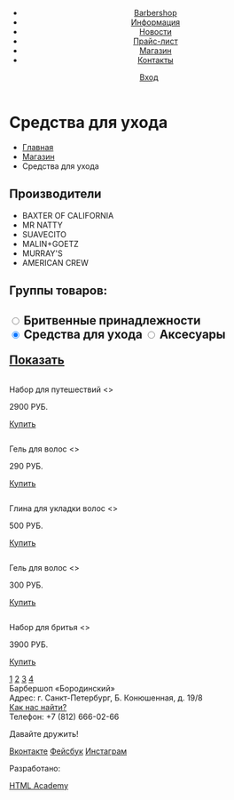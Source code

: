 <!DOCTYPE html>
<html lang="ru">
  <head>
    <meta charset="utf-8">
    <title>Барбершоп «Бородинский»</title>
  </head>
  <body>
    <header class="main-header">
      <div class="container">
      <nav class="main-navigation">
        <ul>
        <li>
          <a href="#">Barbershop</a>
        </li>
        <li>
            <a href="#">Информация</a>
        </li>
        <li>
            <a href="#">Новости</a>
        </li>
        <li>
            <a href="#">Прайс-лист</a>
        </li>
        <li>
            <a href="#">Магазин</a>
        </li>
        <li>
            <a href="#">Контакты</a>
        </li>
        </ul>
      </nav>
      <div class="user-block">
      <a class="login" href="#">Вход</a>
      </div>
      </div>
    </header>
    <main class="container">
    <div class="breadcrumbs">
     <h1>Средства для ухода</h1>
      <ul>
      <li>
       <a href="#">Главная</a>
      </li>
      <li>
       <a href="#">Магазин</a>
      </li>
      <li>
       Средства для ухода
      </li>
      </ul>
    </div>
    <div class="container">
     <h2>Производители</h2>
      <ul>
      <li>
      BAXTER OF CALIFORNIA
      </li>
      <li>
      MR NATTY
      </li>
      <li>
      SUAVECITO
      </li>
      <li>
      MALIN+GOETZ
      </li>
      <li>
      MURRAY'S
      </li>
      <li>
      AMERICAN CREW
      </li>
      <ul>
    </div>
    <div class="container">
      <h2>Группы товаров:<h2>
      <form action="https://echo.htmlacademy.ru" method="post">
      <label>
               <input type="radio" name="name" value="p">
               Бритвенные принадлежности
      </label>
           <br>
      <label>
              <input type="radio" name="name" value="b" checked>
               Средства для ухода
      </label>
      <label>
              <input type="radio" name="name" value="b">
               Аксесуары
      </label>
      </form>
      <a class="btn" href="#">Показать</a>
    </div>
    <article class="container">
      <img src="img/photo-1.jpg" width="" height="" alt="">
      <p>Набор для путешествий <<BAXTER OF CALIFORNIA>><p>
      <p>2900 РУБ.<p>
      <a class="btn" href="#">Купить</a>
    </article>
    <article class="container">
      <img src="img/photo-3.jpg" width="" height="" alt="">
      <p>Гель для волос <<SUAVECITO>><p>
      <p>290 РУБ.<p>
      <a class="btn" href="#">Купить</a>
    </article>
    <article class="container">
      <img src="img/photo-4.jpg" width="" height="" alt="">
      <p>Глина для укладки волос <<AMERICAN CREW>><p>
      <p>500 РУБ.<p>
      <a class="btn" href="#">Купить</a>
    </article>
    <article class="container">
      <img src="img/photo-5.jpg" width="" height="" alt="">
      <p>Гель для волос <<AMERICAN CREW>><p>
      <p>300 РУБ.<p>
      <a class="btn" href="#">Купить</a>
    </article>
    <article class="container">
      <img src="img/photo-6.jpg" width="" height="" alt="">
      <p>Набор для бритья <<BAXTER OF CALIFORNIA>><p>
      <p>3900 РУБ.<p>
      <a class="btn" href="#">Купить</a>
    </article>
    <div>
    <a class="btn" href="#">1</a>
    <a class="btn" href="#">2</a>
    <a class="btn" href="#">3</a>
    <a class="btn" href="#">4</a>
    </div>
    </main>
    <footer class="main-footer">
          <div class="container">
            <section class="footer-contacts">
              Барбершоп «Бородинский»<br>
              Адрес: г. Санкт-Петербург, Б. Конюшенная, д. 19/8<br>
              <a href="#">Как нас найти?</a><br>
              Телефон: +7 (812) 666-02-66
            </section>
            <section class="footer-social">
              <p>Давайте дружить!</p>
              <a class="social-btn social-btn-vk" href="#">Вконтакте</a>
              <a class="social-btn social-btn-fb" href="#">Фейсбук</a>
              <a class="social-btn social-btn-inst" href="#">Инстаграм</a>
            </section>
            <section class="footer-copyright">
              <p>Разработано:</p>
              <a class="btn" href="https://htmlacademy.ru">HTML Academy</a>
            </section>
          </div>
      </footer>
    </body>
</html>
